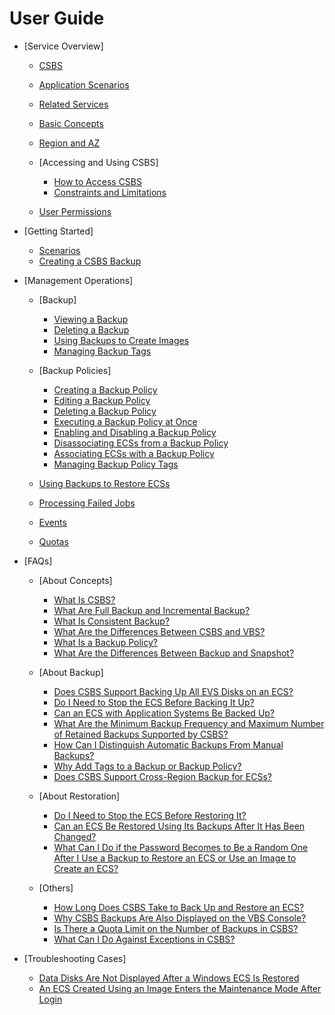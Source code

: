 # User Guide

-   [Service Overview]
    -   [CSBS](csbs.md)
    -   [Application Scenarios](application-scenarios.md)
    -   [Related Services](related-services.md)
    -   [Basic Concepts](basic-concepts.md)
    -   [Region and AZ](region-and-az.md)
    -   [Accessing and Using CSBS]
        -   [How to Access CSBS](how-to-access-csbs.md)
        -   [Constraints and Limitations](constraints-and-limitations.md)

    -   [User Permissions](user-permissions.md)

-   [Getting Started]
    -   [Scenarios](scenarios.md)
    -   [Creating a CSBS Backup](creating-a-csbs-backup.md)

-   [Management Operations]
    -   [Backup]
        -   [Viewing a Backup](viewing-a-backup.md)
        -   [Deleting a Backup](deleting-a-backup.md)
        -   [Using Backups to Create Images](using-backups-to-create-images.md)
        -   [Managing Backup Tags](managing-backup-tags.md)

    -   [Backup Policies]
        -   [Creating a Backup Policy](creating-a-backup-policy.md)
        -   [Editing a Backup Policy](editing-a-backup-policy.md)
        -   [Deleting a Backup Policy](deleting-a-backup-policy.md)
        -   [Executing a Backup Policy at Once](executing-a-backup-policy-at-once.md)
        -   [Enabling and Disabling a Backup Policy](enabling-and-disabling-a-backup-policy.md)
        -   [Disassociating ECSs from a Backup Policy](disassociating-ecss-from-a-backup-policy.md)
        -   [Associating ECSs with a Backup Policy](associating-ecss-with-a-backup-policy.md)
        -   [Managing Backup Policy Tags](managing-backup-policy-tags.md)

    -   [Using Backups to Restore ECSs](using-backups-to-restore-ecss.md)
    -   [Processing Failed Jobs](processing-failed-jobs.md)
    -   [Events](events.md)
    -   [Quotas](quotas.md)

-   [FAQs]
    -   [About Concepts]
        -   [What Is CSBS?](what-is-csbs.md)
        -   [What Are Full Backup and Incremental Backup?](what-are-full-backup-and-incremental-backup.md)
        -   [What Is Consistent Backup?](what-is-consistent-backup.md)
        -   [What Are the Differences Between CSBS and VBS?](what-are-the-differences-between-csbs-and-vbs.md)
        -   [What Is a Backup Policy?](what-is-a-backup-policy.md)
        -   [What Are the Differences Between Backup and Snapshot?](what-are-the-differences-between-backup-and-snapshot.md)

    -   [About Backup]
        -   [Does CSBS Support Backing Up All EVS Disks on an ECS?](does-csbs-support-backing-up-all-evs-disks-on-an-ecs.md)
        -   [Do I Need to Stop the ECS Before Backing It Up?](do-i-need-to-stop-the-ecs-before-backing-it-up.md)
        -   [Can an ECS with Application Systems Be Backed Up?](can-an-ecs-with-application-systems-be-backed-up.md)
        -   [What Are the Minimum Backup Frequency and Maximum Number of Retained Backups Supported by CSBS?](what-are-the-minimum-backup-frequency-and-maximum-number-of-retained-backups-supported-by-csbs.md)
        -   [How Can I Distinguish Automatic Backups From Manual Backups?](how-can-i-distinguish-automatic-backups-from-manual-backups.md)
        -   [Why Add Tags to a Backup or Backup Policy?](why-add-tags-to-a-backup-or-backup-policy.md)
        -   [Does CSBS Support Cross-Region Backup for ECSs?](does-csbs-support-cross-region-backup-for-ecss.md)

    -   [About Restoration]
        -   [Do I Need to Stop the ECS Before Restoring It?](do-i-need-to-stop-the-ecs-before-restoring-it.md)
        -   [Can an ECS Be Restored Using Its Backups After It Has Been Changed?](can-an-ecs-be-restored-using-its-backups-after-it-has-been-changed.md)
        -   [What Can I Do if the Password Becomes to Be a Random One After I Use a Backup to Restore an ECS or Use an Image to Create an ECS?](what-can-i-do-if-the-password-becomes-to-be-a-random-one-after-i-use-a-backup-to-restore-an-ecs-or-u.md)

    -   [Others]
        -   [How Long Does CSBS Take to Back Up and Restore an ECS?](how-long-does-csbs-take-to-back-up-and-restore-an-ecs.md)
        -   [Why CSBS Backups Are Also Displayed on the VBS Console?](why-csbs-backups-are-also-displayed-on-the-vbs-console.md)
        -   [Is There a Quota Limit on the Number of Backups in CSBS?](is-there-a-quota-limit-on-the-number-of-backups-in-csbs.md)
        -   [What Can I Do Against Exceptions in CSBS?](what-can-i-do-against-exceptions-in-csbs.md)


-   [Troubleshooting Cases]
    -   [Data Disks Are Not Displayed After a Windows ECS Is Restored](data-disks-are-not-displayed-after-a-windows-ecs-is-restored.md)
    -   [An ECS Created Using an Image Enters the Maintenance Mode After Login](an-ecs-created-using-an-image-enters-the-maintenance-mode-after-login.md)


